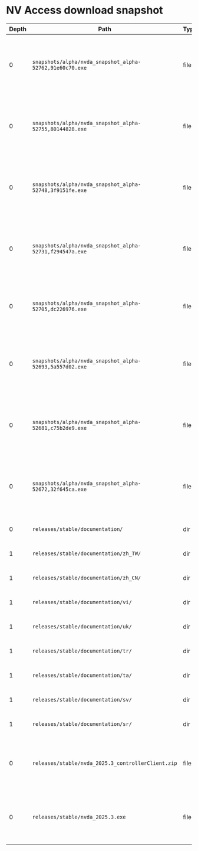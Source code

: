 # NV Access download snapshot

| Depth | Path | Type | Size | Modified | Severity | Notes |
| --- | --- | --- | --- | --- | --- | --- |
| 0 | `snapshots/alpha/nvda_snapshot_alpha-52762,91e60c70.exe` | file | 0 B | 2025-09-24 06:12:51 | high | Snapshot alpha-52762 is newer than validated alpha-52705 |
| 0 | `snapshots/alpha/nvda_snapshot_alpha-52755,80144828.exe` | file | 0 B | 2025-09-24 04:47:30 | high | Snapshot alpha-52755 is newer than validated alpha-52705 |
| 0 | `snapshots/alpha/nvda_snapshot_alpha-52748,3f9151fe.exe` | file | 18 MB | 2025-09-24 01:01:33 | high | Snapshot alpha-52748 is newer than validated alpha-52705 |
| 0 | `snapshots/alpha/nvda_snapshot_alpha-52731,f294547a.exe` | file | 48.5 MB | 2025-09-23 05:22:33 | high | Snapshot alpha-52731 is newer than validated alpha-52705 |
| 0 | `snapshots/alpha/nvda_snapshot_alpha-52705,dc226976.exe` | file | 48.5 MB | 2025-09-22 02:07:34 | medium | Snapshot alpha-52705 matches the validated build |
| 0 | `snapshots/alpha/nvda_snapshot_alpha-52693,5a557d02.exe` | file | 48.4 MB | 2025-09-19 08:20:39 | low | Snapshot alpha-52693 is older than validated alpha-52705 |
| 0 | `snapshots/alpha/nvda_snapshot_alpha-52681,c75b2de9.exe` | file | 48.5 MB | 2025-09-19 02:58:31 | low | Snapshot alpha-52681 is older than validated alpha-52705 |
| 0 | `snapshots/alpha/nvda_snapshot_alpha-52672,32f645ca.exe` | file | 48.5 MB | 2025-09-18 02:22:01 | low | Snapshot alpha-52672 is older than validated alpha-52705 |
| 0 | `releases/stable/documentation/` | dir | - | 2025-09-15 00:08:28 |  |  |
| 1 | `releases/stable/documentation/zh_TW/` | dir | - | 2025-09-15 00:08:25 |  |  |
| 1 | `releases/stable/documentation/zh_CN/` | dir | - | 2025-09-15 00:08:25 |  |  |
| 1 | `releases/stable/documentation/vi/` | dir | - | 2025-09-15 00:08:25 |  |  |
| 1 | `releases/stable/documentation/uk/` | dir | - | 2025-09-15 00:08:25 |  |  |
| 1 | `releases/stable/documentation/tr/` | dir | - | 2025-09-15 00:08:25 |  |  |
| 1 | `releases/stable/documentation/ta/` | dir | - | 2025-09-15 00:08:25 |  |  |
| 1 | `releases/stable/documentation/sv/` | dir | - | 2025-09-15 00:08:25 |  |  |
| 1 | `releases/stable/documentation/sr/` | dir | - | 2025-09-15 00:08:25 |  |  |
| 0 | `releases/stable/nvda_2025.3_controllerClient.zip` | file | 3.4 MB | 2025-09-15 00:08:12 | info | Release 2025.3 is within the tested support window |
| 0 | `releases/stable/nvda_2025.3.exe` | file | 48.7 MB | 2025-09-15 00:08:12 | info | Release 2025.3 is within the tested support window |
